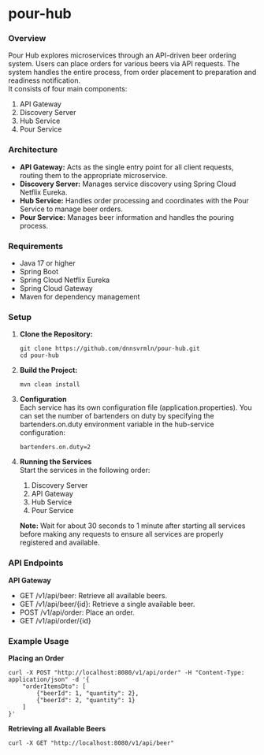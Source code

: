 # pour-hub
### Overview
Pour Hub explores microservices through an API-driven beer ordering system. Users can place orders for various beers via API requests. The system handles the entire process, from order placement to preparation and readiness notification.  
It consists of four main components:
1. API Gateway
2. Discovery Server
3. Hub Service
4. Pour Service

### Architecture
* **API Gateway:** Acts as the single entry point for all client requests, routing them to the appropriate microservice.
* **Discovery Server:** Manages service discovery using Spring Cloud Netflix Eureka.
* **Hub Service:** Handles order processing and coordinates with the Pour Service to manage beer orders.
* **Pour Service:** Manages beer information and handles the pouring process.

### Requirements
* Java 17 or higher
* Spring Boot
* Spring Cloud Netflix Eureka
* Spring Cloud Gateway
* Maven for dependency management

### Setup
1. **Clone the Repository:**
   ```
   git clone https://github.com/dnnsvrmln/pour-hub.git
   cd pour-hub
2. **Build the Project:**
   ```
   mvn clean install
3. **Configuration**  
   Each service has its own configuration file (application.properties). You can set the number of bartenders on duty by specifying the bartenders.on.duty environment variable in the hub-service configuration:
   ```
   bartenders.on.duty=2
4. **Running the Services**  
   Start the services in the following order:
   1. Discovery Server
   2. API Gateway
   3. Hub Service
   4. Pour Service  
   
   **Note:** Wait for about 30 seconds to 1 minute after starting all services before making any requests to ensure all services are properly registered and available.

### API Endpoints
**API Gateway**  
* GET /v1/api/beer: Retrieve all available beers.
* GET /v1/api/beer/{id}: Retrieve a single available beer.
* POST /v1/api/order: Place an order.
* GET /v1/api/order/{id}

### Example Usage
**Placing an Order**  
```
curl -X POST "http://localhost:8080/v1/api/order" -H "Content-Type: application/json" -d '{
    "orderItemsDto": [
        {"beerId": 1, "quantity": 2},
        {"beerId": 2, "quantity": 1}
    ]
}'
```

**Retrieving all Available Beers**
```
curl -X GET "http://localhost:8080/v1/api/beer"
```